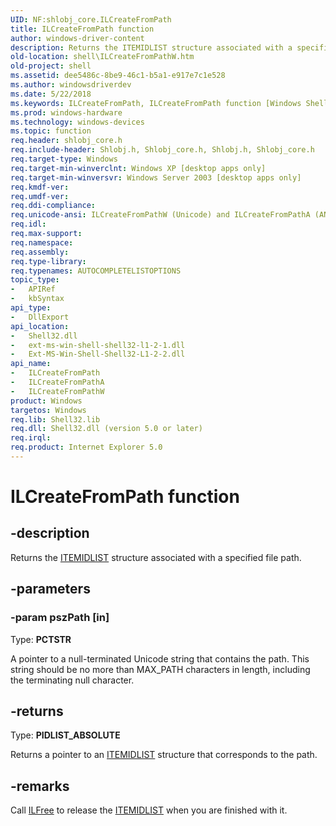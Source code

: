 ```yaml
---
UID: NF:shlobj_core.ILCreateFromPath
title: ILCreateFromPath function
author: windows-driver-content
description: Returns the ITEMIDLIST structure associated with a specified file path.
old-location: shell\ILCreateFromPathW.htm
old-project: shell
ms.assetid: dee5486c-8be9-46c1-b5a1-e917e7c1e528
ms.author: windowsdriverdev
ms.date: 5/22/2018
ms.keywords: ILCreateFromPath, ILCreateFromPath function [Windows Shell], ILCreateFromPathA, ILCreateFromPathW, _win32_ILCreateFromPathW, shell.ILCreateFromPathW, shlobj_core/ILCreateFromPath, shlobj_core/ILCreateFromPathA, shlobj_core/ILCreateFromPathW
ms.prod: windows-hardware
ms.technology: windows-devices
ms.topic: function
req.header: shlobj_core.h
req.include-header: Shlobj.h, Shlobj_core.h, Shlobj.h, Shlobj_core.h
req.target-type: Windows
req.target-min-winverclnt: Windows XP [desktop apps only]
req.target-min-winversvr: Windows Server 2003 [desktop apps only]
req.kmdf-ver: 
req.umdf-ver: 
req.ddi-compliance: 
req.unicode-ansi: ILCreateFromPathW (Unicode) and ILCreateFromPathA (ANSI)
req.idl: 
req.max-support: 
req.namespace: 
req.assembly: 
req.type-library: 
req.typenames: AUTOCOMPLETELISTOPTIONS
topic_type:
-	APIRef
-	kbSyntax
api_type:
-	DllExport
api_location:
-	Shell32.dll
-	ext-ms-win-shell-shell32-l1-2-1.dll
-	Ext-MS-Win-Shell-Shell32-L1-2-2.dll
api_name:
-	ILCreateFromPath
-	ILCreateFromPathA
-	ILCreateFromPathW
product: Windows
targetos: Windows
req.lib: Shell32.lib
req.dll: Shell32.dll (version 5.0 or later)
req.irql: 
req.product: Internet Explorer 5.0
---
```


# ILCreateFromPath function


## -description


Returns the <a href="https://msdn.microsoft.com/60daf071-4e93-4e1c-bc38-894f706db04f">ITEMIDLIST</a> structure associated with a specified file path.


## -parameters




### -param pszPath [in]

Type: <b>PCTSTR</b>

A pointer to a null-terminated Unicode string that contains the path. This string should be no more than MAX_PATH characters in length, including the terminating null character.


## -returns



Type: <b>PIDLIST_ABSOLUTE</b>

Returns a pointer to an <a href="https://msdn.microsoft.com/60daf071-4e93-4e1c-bc38-894f706db04f">ITEMIDLIST</a> structure that corresponds to the path.




## -remarks



Call <a href="https://msdn.microsoft.com/3457f36e-fdfd-44a4-90ca-a86f00bc9f36">ILFree</a> to release the <a href="https://msdn.microsoft.com/60daf071-4e93-4e1c-bc38-894f706db04f">ITEMIDLIST</a> when you are finished with it.



